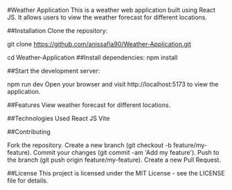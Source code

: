 #Weather Application
This is a weather web application built using React JS. It allows users to view the weather forecast for different locations.

##Installation
Clone the repository:

git clone https://github.com/anissafia90/Weather-Application.git

cd Weather-Application
##Install dependencies:
npm install

##Start the development server:

npm run dev
Open your browser and visit http://localhost:5173 to view the application.

##Features
View weather forecast for different locations.

##Technologies Used
React JS
Vite

##Contributing

Fork the repository.
Create a new branch (git checkout -b feature/my-feature).
Commit your changes (git commit -am 'Add my feature').
Push to the branch (git push origin feature/my-feature).
Create a new Pull Request.

##License
This project is licensed under the MIT License - see the LICENSE file for details.
